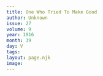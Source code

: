 ```yaml
---
title: One Who Tried To Make Good
author: Unknown
issue: 27
volume: 9
year: 1916
month: 39
day: V
tags:
layout: page.njk
image:
---
```





